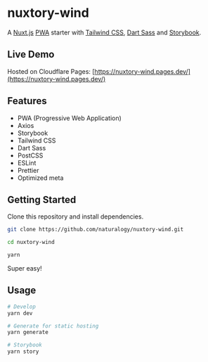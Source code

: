 # nuxtory-wind

A [Nuxt.js](https://github.com/nuxt/nuxt.js) [PWA](https://github.com/nuxt-community/pwa-module) starter with [Tailwind CSS](https://github.com/tailwindlabs/tailwindcss), [Dart Sass](https://github.com/sass/dart-sass) and [Storybook](https://github.com/storybookjs/storybook/).

## Live Demo

Hosted on Cloudflare Pages:
[https://nuxtory-wind.pages.dev/](https://nuxtory-wind.pages.dev/)

## Features

- PWA (Progressive Web Application)
- Axios
- Storybook
- Tailwind CSS
- Dart Sass
- PostCSS
- ESLint
- Prettier
- Optimized meta

## Getting Started

Clone this repository and install dependencies.

```bash
git clone https://github.com/naturalogy/nuxtory-wind.git

cd nuxtory-wind

yarn
```

Super easy!

## Usage

```bash
# Develop
yarn dev

# Generate for static hosting
yarn generate

# Storybook
yarn story
```
